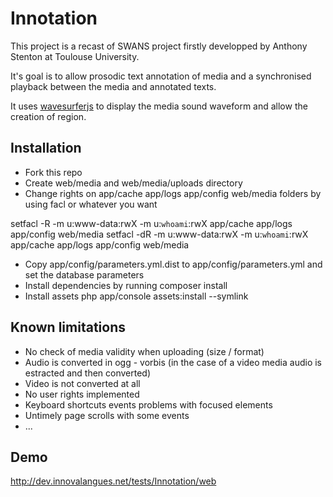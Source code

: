 Innotation
==========

This project is a recast of SWANS project firstly developped by Anthony Stenton at Toulouse University. 

It's goal is to allow prosodic text annotation of media and a synchronised playback between the media and annotated texts.

It uses [wavesurferjs](https://github.com/katspaugh/wavesurfer.js) to display the media sound waveform and allow the creation of region.

Installation
------------

- Fork this repo
- Create web/media and web/media/uploads directory
- Change rights on app/cache app/logs app/config web/media folders by using facl or whatever you want

setfacl -R -m u:www-data:rwX -m u:`whoami`:rwX app/cache app/logs app/config web/media
setfacl -dR -m u:www-data:rwX -m u:`whoami`:rwX app/cache app/logs app/config web/media

- Copy app/config/parameters.yml.dist to app/config/parameters.yml and set the database parameters
- Install dependencies by running composer install 
- Install assets php app/console assets:install --symlink

Known limitations
-----------------

- No check of media validity when uploading (size / format)
- Audio is converted in ogg - vorbis (in the case of a video media audio is estracted and then converted)
- Video is not converted at all
- No user rights implemented
- Keyboard shortcuts events problems with focused elements
- Untimely page scrolls with some events
- ...

Demo
----

http://dev.innovalangues.net/tests/Innotation/web


